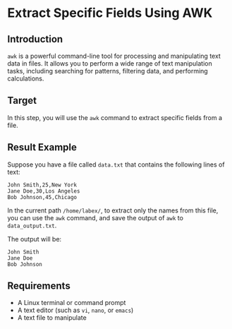 # Extract Specific Fields Using AWK

## Introduction

`awk` is a powerful command-line tool for processing and manipulating text data in files. It allows you to perform a wide range of text manipulation tasks, including searching for patterns, filtering data, and performing calculations.

## Target

In this step, you will use the `awk` command to extract specific fields from a file.

## Result Example

Suppose you have a file called `data.txt` that contains the following lines of text:

```
John Smith,25,New York
Jane Doe,30,Los Angeles
Bob Johnson,45,Chicago
```

In the current path `/home/labex/`, to extract only the names from this file, you can use the `awk` command, and save the output of `awk` to `data_output.txt`.

The output will be:

```
John Smith
Jane Doe
Bob Johnson
```

## Requirements

- A Linux terminal or command prompt
- A text editor (such as `vi`, `nano`, or `emacs`)
- A text file to manipulate
